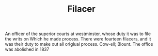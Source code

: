 ---
title: Filacer
letter: F
permalink: "/definitions/bld-filacer.html"
body: An officer of the superior courts at westminster, whose duty it was to file
  the writs on Which he made process. There were fourteen filacers, and it was their
  duty to make out all orlglual process. Cow-ell; Blount. The office was abolished
  in 1837
published_at: '2018-07-07'
source: Black's Law Dictionary 2nd Ed (1910)
layout: post
---
